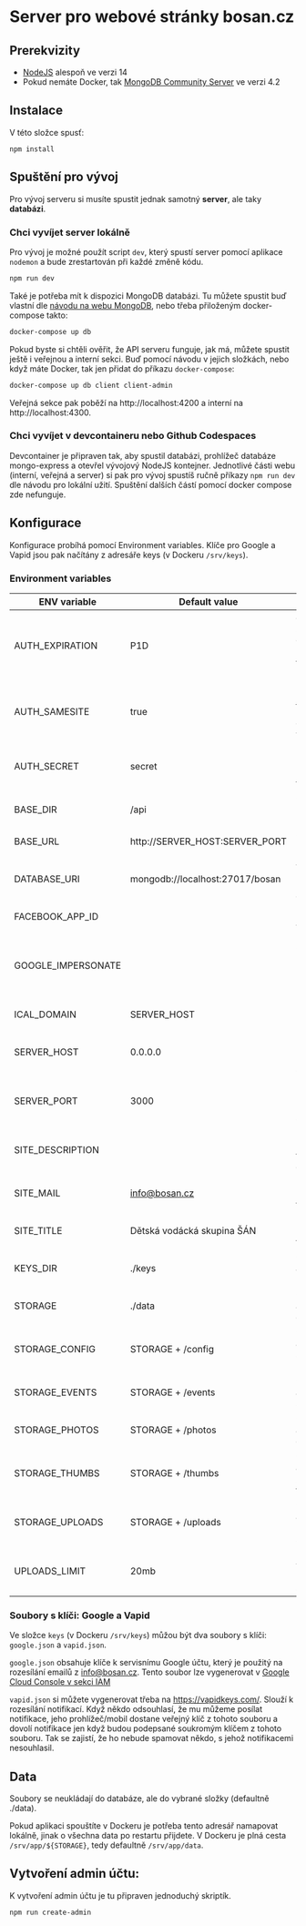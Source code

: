 # Server pro webové stránky bosan.cz

## Prerekvizity

 - [NodeJS](http://nodejs.org/) alespoň ve verzi 14
 - Pokud nemáte Docker, tak [MongoDB Community Server](https://www.mongodb.com/try/download/community) ve verzi 4.2

## Instalace

V této složce spusť:

```
npm install
```

## Spuštění pro vývoj

Pro vývoj serveru si musíte spustit jednak samotný **server**, ale taky **databázi**. 

### Chci vyvíjet server lokálně

Pro vývoj je možné použít script `dev`, který spustí server pomocí aplikace `nodemon` a bude zrestartován při každé změně kódu.

```sh
npm run dev
```

Také je potřeba mít k dispozici MongoDB databázi. Tu můžete spustit buď vlastní dle [návodu na webu MongoDB](https://docs.mongodb.com/manual/), nebo třeba přiloženým docker-compose takto:

```sh
docker-compose up db
```

Pokud byste si chtěli ověřit, že API serveru funguje, jak má, můžete spustit ještě i veřejnou a interní sekci. Buď pomocí návodu v jejich složkách, nebo když máte Docker, tak jen přidat do příkazu `docker-compose`:

```sh
docker-compose up db client client-admin
```

Veřejná sekce pak poběží na http://localhost:4200 a interní na http://localhost:4300.

### Chci vyvíjet v devcontaineru nebo Github Codespaces

Devcontainer je připraven tak, aby spustil databázi, prohlížeč databáze mongo-express a otevřel vývojový NodeJS kontejner. Jednotlivé části webu (interní, veřejná a server) si pak pro vývoj spustíš ručně příkazy `npm run dev` dle návodu pro lokální užití. Spuštění dalších částí pomocí docker compose zde nefunguje.

## Konfigurace

Konfigurace probíhá pomocí Environment variables. Klíče pro  Google a Vapid jsou pak načítány z adresáře keys (v Dockeru `/srv/keys`).

### Environment variables

| ENV variable       | Default value                   | Description                                                                                                                            |
|--------------------|---------------------------------|----------------------------------------------------------------------------------------------------------------------------------------|
| AUTH_EXPIRATION    | P1D                             | Jak dlouho zůstane člověk přihlášený ve formátu ISO 8601                                                                               |
| AUTH_SAMESITE      | true                            | Nastaví [samesite](https://developer.mozilla.org/en-US/docs/Web/HTTP/Headers/Set-Cookie/SameSite) u přihlašovací cookie.  dovolí vývoj |
| AUTH_SECRET        | secret                          | Klíč k podepsání přihlašovacího tokenu.                                                                                                |
| BASE_DIR           | /api                            | Část cesty URL, na které poběží server                                                                                                 |
| BASE_URL           | http://SERVER_HOST:SERVER_PORT  | Část domény URL serveru                                                                                                                |
| DATABASE_URI       | mongodb://localhost:27017/bosan | Adresa a přihlašovací údaje k databázi                                                                                                 |
| FACEBOOK_APP_ID    |                                 | Facebook APP ID                                                                                                                        |
| GOOGLE_IMPERSONATE |                                 | Který účet na Googlu použít k odesílání mailů (je ptořeba přístup)                                                                     |
| ICAL_DOMAIN        | SERVER_HOST                     | Doména pro ICAL události                                                                                                               |
| SERVER_HOST        | 0.0.0.0                         | Hostname na kterém bude poslouchat server                                                                                              |
| SERVER_PORT        | 3000                            | Port na kterém bude poslouchat server                                                                                                  |
| SITE_DESCRIPTION   |                                 | Hodnota HTML META tagu description                                                                                                     |
| SITE_MAIL          | info@bosan.cz                   | Hodnota HTML META tagu main                                                                                                            |
| SITE_TITLE         | Dětská vodácká skupina ŠÁN      | Hodnota HTML META tagu title                                                                                                           |
| KEYS_DIR           | ./keys                          | Cesta k adresáři s klíči (viz níže)                                                                                                    |
| STORAGE            | ./data                          | Cesta k adresáři s daty (viz níže)                                                                                                     |
| STORAGE_CONFIG     | STORAGE + /config               | Cesta k adresáři souboru nastavení                                                                                                     |
| STORAGE_EVENTS     | STORAGE + /events               | Cesta k adresáři souborů akcí                                                                                                          |
| STORAGE_PHOTOS     | STORAGE + /photos               | Cesta k adresáři originálů fotek                                                                                                       |
| STORAGE_THUMBS     | STORAGE + /thumbs               | Cesta k adresáři zmenšených fotek                                                                                                      |
| STORAGE_UPLOADS    | STORAGE + /uploads              | Cesta k adresáři nahrávaných souborů                                                                                                   |
| UPLOADS_LIMIT      | 20mb                            | Maximální velikost nahrávaního souboru                                                                                                 |

### Soubory s klíči: Google a Vapid

Ve složce `keys` (v Dockeru `/srv/keys`) můžou být dva soubory s klíči: `google.json` a `vapid.json`.

`google.json` obsahuje klíče k servisnímu Google účtu, který je použitý na rozesílání emailů z info@bosan.cz. Tento soubor lze vygenerovat v [Google Cloud Console v sekci IAM](https://console.cloud.google.com/iam-admin/iam?authuser=1&project=grand-master-216313)

`vapid.json` si můžete vygenerovat třeba na https://vapidkeys.com/. Slouží k rozesílání notifikací. Když někdo odsouhlasí, že mu můžeme posílat notifikace, jeho prohlížeč/mobil dostane veřejný klíč z tohoto souboru a dovolí notifikace jen když budou podepsané soukromým klíčem z tohoto souboru. Tak se zajistí, že ho nebude spamovat někdo, s jehož notifikacemi nesouhlasil.

## Data

Soubory se neukládají do databáze, ale do vybrané složky (defaultně ./data). 

Pokud aplikaci spouštíte v Dockeru je potřeba tento adresář namapovat lokálně, jinak o všechna data po restartu přijdete. V Dockeru je plná cesta `/srv/app/${STORAGE}`, tedy defaultně `/srv/app/data`.

## Vytvoření admin účtu:

K vytvoření admin účtu je tu připraven jednoduchý skriptík.

```
npm run create-admin
```